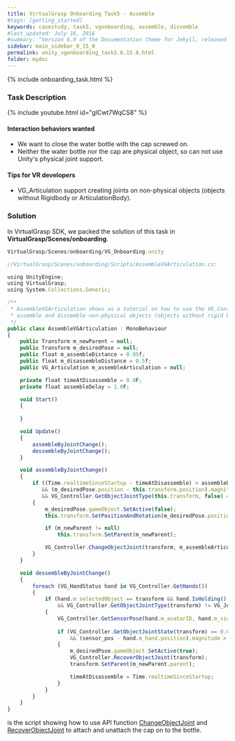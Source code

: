 ```yaml
---
title: VirtualGrasp Onboarding Task5 - Assemble 
#tags: [getting_started]
keywords: casestudy, task5, vgonboarding, assemble, dissemble
#last_updated: July 16, 2016
#summary: "Version 6.0 of the Documentation theme for Jekyll, released July 4, 2016, implements relative links so you can view the files offline or on any server without configuring urls and baseurls. Additionally, you can store pages in subdirectories. Templates for alerts and images are available."
sidebar: main_sidebar_0_15_0
permalink: unity_vgonboarding_task5.0.15.0.html
folder: mydoc
---
```


{% include onboarding_task.html %}

### Task Description

<!--{% include youtube.html id="TJ5T67fv6ys" %} -->

{% include youtube.html id="glCwt7WqCS8" %}


#### Interaction behaviors wanted

* We want to close the water bottle with the cap screwed on. 
* Neither the water bottle nor the cap are physical object, so can not use Unity's physical joint support.

#### Tips for VR developers

* VG_Articulation support creating joints on non-physical objects (objects without Rigidbody or ArticulationBody).


### Solution

In VirtualGrasp SDK, we packed the solution of this task in **VirtualGrasp/Scenes/onboarding**.

```js
VirtualGrasp/Scenes/onboarding/VG_Onboarding.unity
````

```js
//VirtualGrasp/Scenes/onboarding/Scripts/AssembleVGArticulation.cs:

using UnityEngine;
using VirtualGrasp;
using System.Collections.Generic;

/** 
 * AssembleVGArticulation shows as a tutorial on how to use the VG_Controller.ChangeObjectJoint function for
 * assemble and dissemble non-physical objects (objects without rigid body or articulation body).
 */
public class AssembleVGArticulation : MonoBehaviour
{
    public Transform m_newParent = null;
    public Transform m_desiredPose = null;
    public float m_assembleDistance = 0.05f;
    public float m_disassembleDistance = 0.5f;
    public VG_Articulation m_assembleArticulation = null;

    private float timeAtDisassemble = 0.0F;
    private float assembleDelay = 1.0F;

    void Start()
    {
        
    }

    void Update()
    {
        assembleByJointChange();
        dessembleByJointChange();
    }

    void assembleByJointChange()
    {
        if ((Time.realtimeSinceStartup - timeAtDisassemble) > assembleDelay
           && (m_desiredPose.position - this.transform.position).magnitude < m_assembleDistance
           && VG_Controller.GetObjectJointType(this.transform, false) == VG_JointType.FLOATING)
        {
            m_desiredPose.gameObject.SetActive(false);
            this.transform.SetPositionAndRotation(m_desiredPose.position, m_desiredPose.rotation);

            if (m_newParent != null)
                this.transform.SetParent(m_newParent);

            VG_Controller.ChangeObjectJoint(transform, m_assembleArticulation);
        }
    }

    void dessembleByJointChange()
    {
        foreach (VG_HandStatus hand in VG_Controller.GetHands())
        {
            if (hand.m_selectedObject == transform && hand.IsHolding()
                && VG_Controller.GetObjectJointType(transform) != VG_JointType.FLOATING)
            {
                VG_Controller.GetSensorPose(hand.m_avatarID, hand.m_side, out Vector3 sensor_pos, out Quaternion sensor_rot);
               
                if (VG_Controller.GetObjectJointState(transform) == 0.0f
                    && (sensor_pos - hand.m_hand.position).magnitude > m_disassembleDistance)
                {
                    m_desiredPose.gameObject.SetActive(true);
                    VG_Controller.RecoverObjectJoint(transform);
                    transform.SetParent(m_newParent.parent);

                    timeAtDisassemble = Time.realtimeSinceStartup;
                }
            }
        }
    }
}

````

is the script showing how to use API function [ChangeObjectJoint](virtualgrasp_unityapi.0.15.0.html#changeobjectjoint) and [RecoverObjectJoint](virtualgrasp_unityapi.0.15.0.html#recoverobjectjoint) to attach and unattach the cap on to the bottle. 